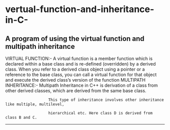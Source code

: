 # vertual-function-and-inheritance-in-C-
A program of using the virtual function and multipath inheritance
------------------------------------------------------------------------------------
VIRTUAL FUNCTION:-
                  A virtual function is a member function which is declared within a base class and is re-defined (overridden) by a derived class.
                  When you refer to a derived class object using a pointer or a reference to the base class,
                  you can call a virtual function for that object and execute the derived class’s version of the function
MULTIPATH INHERITANCE:-
                       Multipath Inheritance in C++ is derivation of a class from other derived classes, which are derived from the same base class.
             
                       This type of inheritance involves other inheritance like multiple, multilevel,
               
                       hierarchical etc. Here class D is derived from class B and C.
--------------------------------------------------------------------------------------------------------------------------------------------------------
